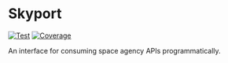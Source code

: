 # Skyport

[![Test](https://github.com/henriquesebastiao/skyport/actions/workflows/test.yml/badge.svg)](https://github.com/henriquesebastiao/skyport/actions/workflows/test.yml)
[![Coverage](https://coverage-badge.samuelcolvin.workers.dev/henriquesebastiao/skyport.svg)](https://coverage-badge.samuelcolvin.workers.dev/redirect/henriquesebastiao/skyport)

An interface for consuming space agency APIs programmatically.
